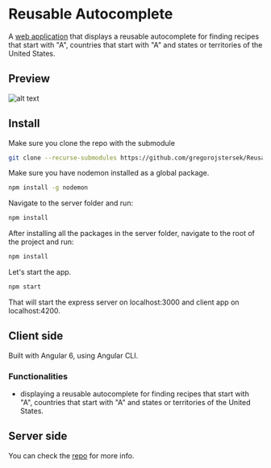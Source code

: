 # Reusable Autocomplete

A [web application](https://frozen-shore-48407.herokuapp.com/) that displays a reusable autocomplete for finding recipes that start with "A", countries that start with "A" and states or territories of the United States.

## Preview

![alt text](https://user-images.githubusercontent.com/9784551/47481815-190dc800-d835-11e8-8445-27d6e09c73ec.gif)

## Install

Make sure you clone the repo with the submodule

```sh
git clone --recurse-submodules https://github.com/gregorojstersek/ReusableAutocomplete.git
```

Make sure you have nodemon installed as a global package.

```sh
npm install -g nodemon
```

Navigate to the server folder and run:

```sh
npm install
```

After installing all the packages in the server folder, navigate to the root of the project and run:

```sh
npm install
```

Let's start the app.

```sh
npm start
```

That will start the express server on localhost:3000 and client app on localhost:4200.

## Client side

Built with Angular 6, using Angular CLI.

### Functionalities

- displaying a reusable autocomplete for finding recipes that start with "A", countries that start with "A" and states or territories of the United States.

## Server side

You can check the [repo](https://github.com/gregorojstersek/FilteringAutocompleteData) for more info.
